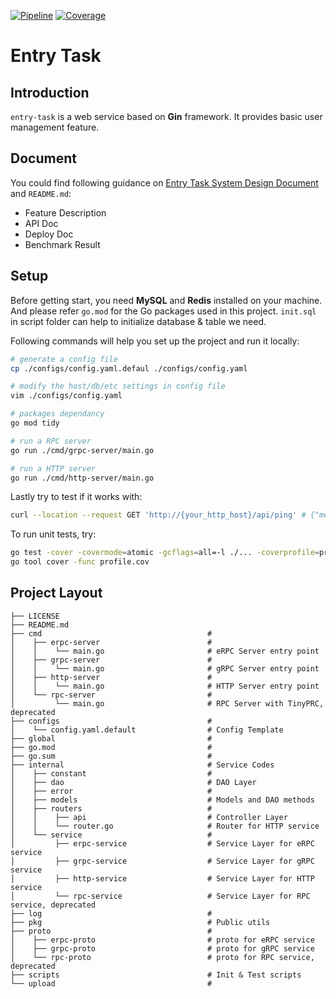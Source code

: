 [![Pipeline](https://git.garena.com/jiekun.zhu/golang-entry-task/badges/master/pipeline.svg)](https://git.garena.com/jiekun.zhu/golang-entry-task/-/commits/master)
[![Coverage](https://git.garena.com/jiekun.zhu/golang-entry-task/badges/master/coverage.svg)](https://git.garena.com/jiekun.zhu/golang-entry-task/-/commits/master)

# Entry Task
## Introduction
`entry-task` is a web service based on **Gin** framework. It provides basic user management feature.

## Document
You could find following guidance on [Entry Task System Design Document](https://docs.google.com/document/d/1sd5S8xdJRYcZrYAOM1cREnuQslZnkj8kIIQccHNmlq4/edit#) and `README.md`:
- Feature Description
- API Doc
- Deploy Doc
- Benchmark Result

## Setup
Before getting start, you need **MySQL** and **Redis** installed on your machine. And please refer `go.mod` for the Go packages used in this project. `init.sql` in script folder can help to initialize database & table we need.

Following commands will help you set up the project and run it locally:
```bash
# generate a config file
cp ./configs/config.yaml.defaul ./configs/config.yaml

# modify the host/db/etc settings in config file
vim ./configs/config.yaml

# packages dependancy
go mod tidy

# run a RPC server
go run ./cmd/grpc-server/main.go

# run a HTTP server
go run ./cmd/http-server/main.go 
```

Lastly try to test if it works with:
```bash
curl --location --request GET 'http://{your_http_host}/api/ping' # {"message":"pong"}
```

To run unit tests, try:
```bash
go test -cover -covermode=atomic -gcflags=all=-l ./... -coverprofile=profile.cov
go tool cover -func profile.cov
```

## Project Layout
```
├── LICENSE
├── README.md
├── cmd                                     # 
│    ├── erpc-server                        # 
│    │    └── main.go                       # eRPC Server entry point
│    ├── grpc-server                        # 
│    │    └── main.go                       # gRPC Server entry point
│    ├── http-server                        # 
│    │    └── main.go                       # HTTP Server entry point
│    └── rpc-server                         # 
│         └── main.go                       # RPC Server with TinyPRC, deprecated
├── configs                                 # 
│    └── config.yaml.default                # Config Template
├── global                                  # 
├── go.mod                                  # 
├── go.sum                                  # 
├── internal                                # Service Codes
│    ├── constant                           # 
│    ├── dao                                # DAO Layer
│    ├── error                              # 
│    ├── models                             # Models and DAO methods
│    ├── routers                            # 
│    │    ├── api                           # Controller Layer
│    │    └── router.go                     # Router for HTTP service
│    └── service                            # 
│         ├── erpc-service                  # Service Layer for eRPC service
│         ├── grpc-service                  # Service Layer for gRPC service
│         ├── http-service                  # Service Layer for HTTP service
│         └── rpc-service                   # Service Layer for RPC service, deprecated
├── log                                     # 
├── pkg                                     # Public utils
├── proto                                   # 
│    ├── erpc-proto                         # proto for eRPC service
│    ├── grpc-proto                         # proto for gRPC service
│    └── rpc-proto                          # proto for RPC service, deprecated
├── scripts                                 # Init & Test scripts 
└── upload                                  # 
```